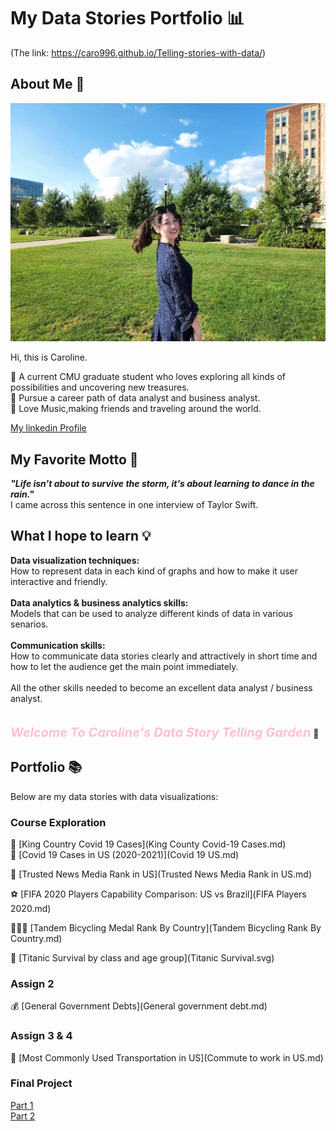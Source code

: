 # My Data Stories Portfolio 📊
(The link: https://caro996.github.io/Telling-stories-with-data/)

## About Me 🦄
<p align = "center">
<img src="IMG_7802.JPG" width="600"/> 
</p>
Hi, this is Caroline.  
  
📍 A current CMU graduate student who loves exploring all kinds of possibilities and uncovering new treasures.  
📍 Pursue a career path of data analyst and business analyst.   
📍 Love Music,making friends and traveling around the world.  
   
[My linkedin Profile](https://www.linkedin.com/in/yuanmo-caroline-zhu-18428818a/)


## My Favorite Motto 💫
***"Life isn't about to survive the storm, it's about learning to dance in the rain."***\
I came across this sentence in one interview of Taylor Swift.

## What I hope to learn 💡
**Data visualization techniques:**\
How to represent data in each kind of graphs and how to make it user interactive and friendly.\
\
**Data analytics & business analytics skills:**\
Models that can be used to analyze different kinds of data in various senarios.\
\
**Communication skills:**\
How to communicate data stories clearly and attractively in short time and how to let the audience get the main point immediately.\
\
All the other skills needed to become an excellent data analyst / business analyst.
\
\
\
***<span style="color:pink;font-weight:700;font-size:20px">Welcome To Caroline's Data Story Telling Garden</span>*** 🌸 


## Portfolio 📚
Below are my data stories with data visualizations:


### Course Exploration
🦠 [King Country Covid 19 Cases](King County Covid-19 Cases.md)  
🧪 [Covid 19 Cases in US (2020-2021)](Covid 19 US.md)

📰 [Trusted News Media Rank in US](Trusted News Media Rank in US.md)

⚽️ [FIFA 2020 Players Capability Comparison: US vs Brazil](FIFA Players 2020.md)

🚴🏻‍♀️ [Tandem Bicycling Medal Rank By Country](Tandem Bicycling Rank By Country.md)

🚢 [Titanic Survival by class and age group](Titanic Survival.svg)
    
### Assign 2
💰 [General Government Debts](General government debt.md)  
  
### Assign 3 & 4
🚗 [Most Commonly Used Transportation in US](Commute to work in US.md)  
   
### Final Project
[Part 1](final_project_CarolineZHU.md)    
[Part 2](final_project_CarolineZHU1.md)
